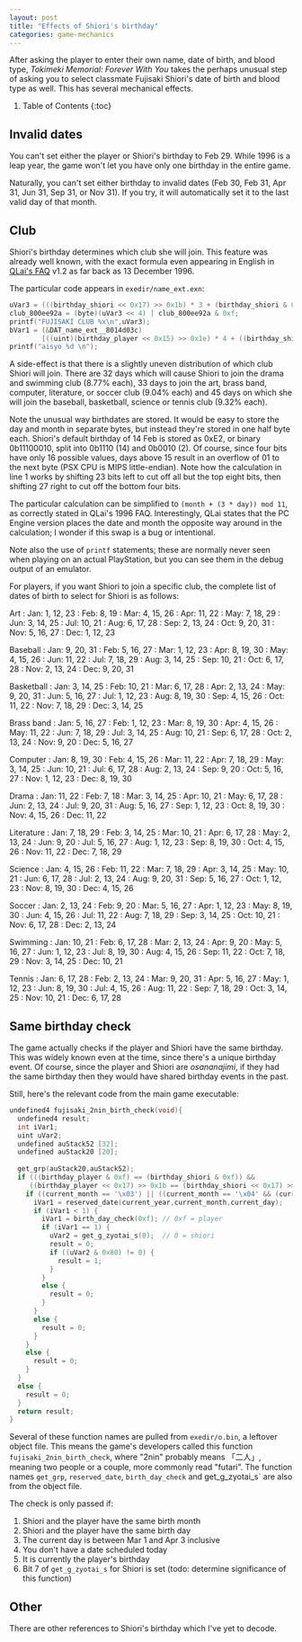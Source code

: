 ```yaml
---
layout: post
title: "Effects of Shiori's birthday"
categories: game-mechanics
---
```


After asking the player to enter their own name, date of birth, and blood type,
_Tokimeki Memorial: Forever With You_ takes the perhaps unusual step of asking
you to select classmate Fujisaki Shiori's date of birth and blood type as well.
This has several mechanical effects.

1. Table of Contents
{:toc}

## Invalid dates

You can't set either the player or Shiori's birthday to Feb 29. While 1996 is a
leap year, the game won't let you have only one birthday in the entire game.

Naturally, you can't set either birthday to invalid dates (Feb 30, Feb 31, Apr
31, Jun 31, Sep 31, or Nov 31). If you try, it will automatically set it to the
last valid day of that month.

## Club

Shiori's birthday determines which club she will join. This feature was already
well known, with the exact formula even appearing in English in
[QLai's FAQ](https://gamefaqs.gamespot.com/ps/573657-tokimeki-memorial-forever-with-you/faqs/4668)
v1.2 as far back as 13 December 1996.

The particular code appears in `exedir/name_ext.exn`:

~~~ c
uVar3 = (((birthday_shiori << 0x17) >> 0x1b) * 3 + (birthday_shiori & 0xf)) % 0xb;
club_800ee92a = (byte)(uVar3 << 4) | club_800ee92a & 0xf;
printf("FUJISAKI CLUB %x\n",uVar3);
bVar1 = (&DAT_name_ext__8014d03c)
        [((uint)(birthday_player << 0x15) >> 0x1e) * 4 + ((birthday_shiori << 0x15) >> 0x1e)];
printf("aisyo %d \n");
~~~

A side-effect is that there is a slightly uneven distribution of which club
Shiori will join. There are 32 days which will cause Shiori to join the drama
and swimming club (8.77% each), 33 days to join the art, brass band, computer,
literature, or soccer club (9.04% each) and 45 days on which she will join the
baseball, basketball, science or tennis club (9.32% each).

Note the unusual way birthdates are stored. It would be easy to store the day
and month in separate bytes, but instead they're stored in one half byte each.
Shiori's default birthday of 14 Feb is stored as 0xE2, or binary 0b11100010,
split into 0b1110 (14) and 0b0010 (2). Of course, since four bits have only
16 possible values, days above 15 result in an overflow of 01 to the next byte
(PSX CPU is MIPS little-endian). Note how the calculation in line 1 works by
shifting 23 bits left to cut off all but the top eight bits, then shifting 27
right to cut off the bottom four bits.

The particular calculation can be simplified to `(month + (3 * day)) mod 11`,
as correctly stated in QLai's 1996 FAQ. Interestingly, QLai states that the PC
Engine version places the date and month the opposite way around in the
calculation; I wonder if this swap is a bug or intentional.

Note also the use of `printf` statements; these are normally never seen when
playing on an actual PlayStation, but you can see them in the debug output of an
emulator.

For players, if you want Shiori to join a specific club, the complete list of
dates of birth to select for Shiori is as follows:

Art
: Jan: 1, 12, 23
: Feb: 8, 19
: Mar: 4, 15, 26
: Apr: 11, 22
: May: 7, 18, 29
: Jun: 3, 14, 25
: Jul: 10, 21
: Aug: 6, 17, 28
: Sep: 2, 13, 24
: Oct: 9, 20, 31
: Nov: 5, 16, 27
: Dec: 1, 12, 23

Baseball
: Jan: 9, 20, 31
: Feb: 5, 16, 27
: Mar: 1, 12, 23
: Apr: 8, 19, 30
: May: 4, 15, 26
: Jun: 11, 22
: Jul: 7, 18, 29
: Aug: 3, 14, 25
: Sep: 10, 21
: Oct: 6, 17, 28
: Nov: 2, 13, 24
: Dec: 9, 20, 31

Basketball
: Jan: 3, 14, 25
: Feb: 10, 21
: Mar: 6, 17, 28
: Apr: 2, 13, 24
: May: 9, 20, 31
: Jun: 5, 16, 27
: Jul: 1, 12, 23
: Aug: 8, 19, 30
: Sep: 4, 15, 26
: Oct: 11, 22
: Nov: 7, 18, 29
: Dec: 3, 14, 25

Brass band
: Jan: 5, 16, 27
: Feb: 1, 12, 23
: Mar: 8, 19, 30
: Apr: 4, 15, 26
: May: 11, 22
: Jun: 7, 18, 29
: Jul: 3, 14, 25
: Aug: 10, 21
: Sep: 6, 17, 28
: Oct: 2, 13, 24
: Nov: 9, 20
: Dec: 5, 16, 27

Computer
: Jan: 8, 19, 30
: Feb: 4, 15, 26
: Mar: 11, 22
: Apr: 7, 18, 29
: May: 3, 14, 25
: Jun: 10, 21
: Jul: 6, 17, 28
: Aug: 2, 13, 24
: Sep: 9, 20
: Oct: 5, 16, 27
: Nov: 1, 12, 23
: Dec: 8, 19, 30

Drama
: Jan: 11, 22
: Feb: 7, 18
: Mar: 3, 14, 25
: Apr: 10, 21
: May: 6, 17, 28
: Jun: 2, 13, 24
: Jul: 9, 20, 31
: Aug: 5, 16, 27
: Sep: 1, 12, 23
: Oct: 8, 19, 30
: Nov: 4, 15, 26
: Dec: 11, 22

Literature
: Jan: 7, 18, 29
: Feb: 3, 14, 25
: Mar: 10, 21
: Apr: 6, 17, 28
: May: 2, 13, 24
: Jun: 9, 20
: Jul: 5, 16, 27
: Aug: 1, 12, 23
: Sep: 8, 19, 30
: Oct: 4, 15, 26
: Nov: 11, 22
: Dec: 7, 18, 29

Science
: Jan: 4, 15, 26
: Feb: 11, 22
: Mar: 7, 18, 29
: Apr: 3, 14, 25
: May: 10, 21
: Jun: 6, 17, 28
: Jul: 2, 13, 24
: Aug: 9, 20, 31
: Sep: 5, 16, 27
: Oct: 1, 12, 23
: Nov: 8, 19, 30
: Dec: 4, 15, 26

Soccer
: Jan: 2, 13, 24
: Feb: 9, 20
: Mar: 5, 16, 27
: Apr: 1, 12, 23
: May: 8, 19, 30
: Jun: 4, 15, 26
: Jul: 11, 22
: Aug: 7, 18, 29
: Sep: 3, 14, 25
: Oct: 10, 21
: Nov: 6, 17, 28
: Dec: 2, 13, 24

Swimming
: Jan: 10, 21
: Feb: 6, 17, 28
: Mar: 2, 13, 24
: Apr: 9, 20
: May: 5, 16, 27
: Jun: 1, 12, 23
: Jul: 8, 19, 30
: Aug: 4, 15, 26
: Sep: 11, 22
: Oct: 7, 18, 29
: Nov: 3, 14, 25
: Dec: 10, 21

Tennis
: Jan: 6, 17, 28
: Feb: 2, 13, 24
: Mar: 9, 20, 31
: Apr: 5, 16, 27
: May: 1, 12, 23
: Jun: 8, 19, 30
: Jul: 4, 15, 26
: Aug: 11, 22
: Sep: 7, 18, 29
: Oct: 3, 14, 25
: Nov: 10, 21
: Dec: 6, 17, 28

## Same birthday check

The game actually checks if the player and Shiori have the same birthday. This
was widely known even at the time, since there's a unique birthday event. Of
course, since the player and Shiori are _osananajimi_, if they had the same
birthday then they would have shared birthday events in the past.

Still, here's the relevant code from the main game executable:

~~~ c
undefined4 fujisaki_2nin_birth_check(void){
  undefined4 result;
  int iVar1;
  uint uVar2;
  undefined auStack52 [32];
  undefined auStack20 [20];
  
  get_grp(auStack20,auStack52);
  if (((birthday_player & 0xf) == (birthday_shiori & 0xf)) &&
     ((birthday_player << 0x17) >> 0x1b == (birthday_shiori << 0x17) >> 0x1b)) {
    if ((current_month == '\x03') || ((current_month == '\x04' && (current_day < 4)))) {
      iVar1 = reserved_date(current_year,current_month,current_day);
      if (iVar1 < 1) {
        iVar1 = birth_day_check(0xf); // 0xf = player
        if (iVar1 == 1) {
          uVar2 = get_g_zyotai_s(0);  // 0 = shiori
          result = 0;
          if ((uVar2 & 0x80) != 0) {
            result = 1;
          }
        }
        else {
          result = 0;
        }
      }
      else {
        result = 0;
      }
    }
    else {
      result = 0;
    }
  }
  else {
    result = 0;
  }
  return result;
}
~~~

Several of these function names are pulled from `exedir/o.bin`, a leftover
object file. This means the game's developers called this function
`fujisaki_2nin_birth_check`, where "2nin" probably means 「二人」, meaning two
people or a couple, more commonly read "futari". The function names
`get_grp`, `reserved_date`, `birth_day_check` and get_g_zyotai_s` are also from
the object file.

The check is only passed if:

1. Shiori and the player have the same birth month
2. Shiori and the player have the same birth day
3. The current day is between Mar 1 and Apr 3 inclusive
4. You don't have a date scheduled today
5. It is currently the player's birthday
6. Bit 7 of `get_g_zyotai_s` for Shiori is set (todo: determine significance of
   this function)

## Other

There are other references to Shiori's birthday which I've yet to decode.
